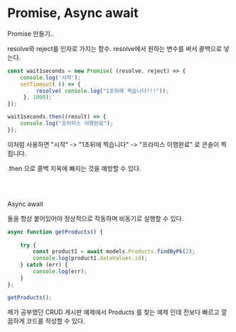 # Promise, Async await

Promise 만들기..

resolve와 reject를 인자로 가지는 함수.
resolve에서 원하는 변수를 써서 콜백으로 넣는다.


```js
const wait1seconds = new Promise( (resolve, reject) => {
    console.log('시작');
    setTimeout( () => {
         resolve( console.log("1초뒤에 찍습니다!!!"));
     }, 1000);
});

wait1seconds.then((result) => {
    console.log("프라미스 이행완료");
});
```

이처럼 사용하면 "시작" -> "1초뒤에 찍습니다" -> "프라미스 이행완료" 로 콘솔이 찍힙니다.

.then 으로 콜백 지옥에 빠지는 것을 예방할 수 있다.


<br><br>

Async await

둘을 항상 붙어있어야 정상적으로 작동하며 비동기로 실행할 수 있다.

```js
async function getProducts() {
    
    try {
        const product1 = await models.Products.findByPk(2);
        console.log(product1.dataValues.id);
    } catch (err) {
        console.log(err);
    }
};

getProducts();
```

제가 공부했던 CRUD 게시판 예제에서 Products 를 찾는 예제 인데 전보다 빠르고 깔끔하게 코드를 작성할 수 있다.